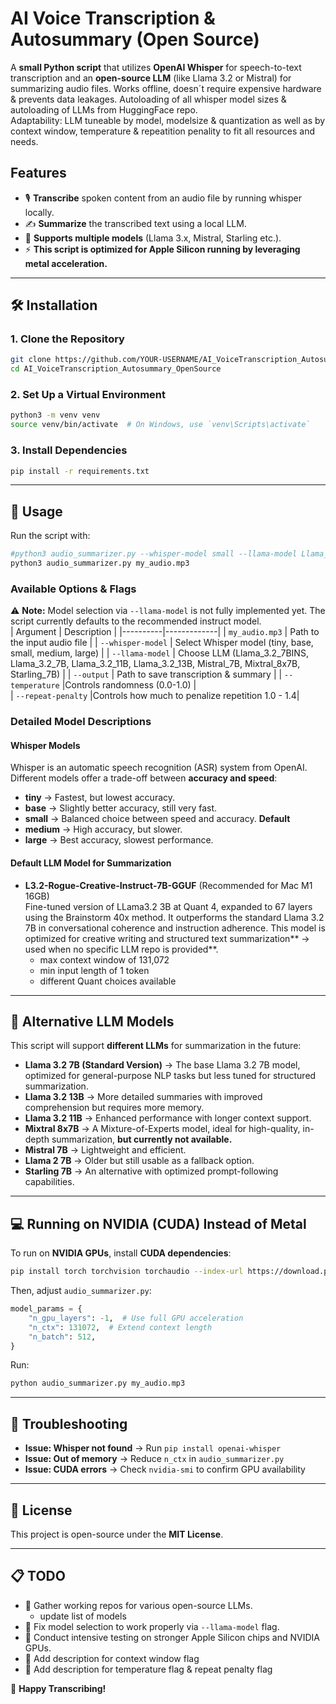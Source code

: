 # AI Voice Transcription & Autosummary (Open Source)

A **small Python script** that utilizes **OpenAI Whisper** for speech-to-text transcription and an **open-source LLM** (like Llama 3.2 or Mistral) for summarizing audio files. Works offline, doesn´t require expensive hardware & prevents data leakages.
Autoloading of all whisper model sizes & autoloading of LLMs from HuggingFace repo.  
Adaptability: LLM tuneable by model, modelsize & quantization as well as by context window, temperature & repeatition penality to fit all resources and needs.

## Features
- 🎙 **Transcribe** spoken content from an audio file by running whisper locally.
- ✍️ **Summarize** the transcribed text using a local LLM.
- 🚀 **Supports multiple models** (Llama 3.x, Mistral, Starling etc.).
- ⚡ **This script is optimized for Apple Silicon running by leveraging metal acceleration.**
---

## 🛠️ Installation
### **1. Clone the Repository**
```sh
git clone https://github.com/YOUR-USERNAME/AI_VoiceTranscription_Autosummary_OpenSource.git
cd AI_VoiceTranscription_Autosummary_OpenSource
```

### **2. Set Up a Virtual Environment**
```sh
python3 -m venv venv
source venv/bin/activate  # On Windows, use `venv\Scripts\activate`
```

### **3. Install Dependencies**
```sh
pip install -r requirements.txt
```

---

## 🚀 Usage
Run the script with:
```sh
#python3 audio_summarizer.py --whisper-model small --llama-model Llama_3.2_7B my_audio.mp3
python3 audio_summarizer.py my_audio.mp3
```

### **Available Options & Flags**
⚠️ **Note:** Model selection via `--llama-model` is not fully implemented yet. The script currently defaults to the recommended instruct model.  
| Argument | Description |
|----------|-------------|
| `my_audio.mp3` | Path to the input audio file |
| `--whisper-model` | Select Whisper model (tiny, base, small, medium, large) |
| `--llama-model` | Choose LLM (Llama_3.2_7BINS, Llama_3.2_7B, Llama_3.2_11B, Llama_3.2_13B, Mistral_7B, Mixtral_8x7B, Starling_7B) |
| `--output` | Path to save transcription & summary |
| `--temperature` |Controls randomness (0.0-1.0) |  
| `--repeat-penalty` |Controls how much to penalize repetition 1.0 - 1.4|

### **Detailed Model Descriptions**
#### **Whisper Models**
Whisper is an automatic speech recognition (ASR) system from OpenAI. Different models offer a trade-off between **accuracy and speed**:
- **tiny** → Fastest, but lowest accuracy.
- **base** → Slightly better accuracy, still very fast.
- **small** → Balanced choice between speed and accuracy. **Default**
- **medium** → High accuracy, but slower.
- **large** → Best accuracy, slowest performance.

#### **Default LLM Model for Summarization**
- **L3.2-Rogue-Creative-Instruct-7B-GGUF** (Recommended for Mac M1 16GB)  
Fine-tuned version of LLama3.2 3B at Quant 4, expanded to 67 layers using the Brainstorm 40x method. It outperforms the standard Llama 3.2 7B in conversational coherence and instruction adherence.
This model is optimized for creative writing and structured text summarization** → used when no specific LLM repo is provided**.  
    - max context window of 131,072
    - min input length of 1 token
    - different Quant choices available  

---

## 🧠 Alternative LLM Models
This script will support **different LLMs** for summarization in the future:
- **Llama 3.2 7B (Standard Version)** → The base Llama 3.2 7B model, optimized for general-purpose NLP tasks but less tuned for structured summarization.
- **Llama 3.2 13B** → More detailed summaries with improved comprehension but requires more memory.
- **Llama 3.2 11B** → Enhanced performance with longer context support.
- **Mixtral 8x7B** → A Mixture-of-Experts model, ideal for high-quality, in-depth summarization, **but currently not available.**
- **Mistral 7B** → Lightweight and efficient.
- **Llama 2 7B** → Older but still usable as a fallback option.
- **Starling 7B** → An alternative with optimized prompt-following capabilities.

---

## 💻 Running on NVIDIA (CUDA) Instead of Metal
To run on **NVIDIA GPUs**, install **CUDA dependencies**:
```sh
pip install torch torchvision torchaudio --index-url https://download.pytorch.org/whl/cu118
```
Then, adjust `audio_summarizer.py`:
```python
model_params = {
    "n_gpu_layers": -1,  # Use full GPU acceleration
    "n_ctx": 131072,  # Extend context length
    "n_batch": 512,
}
```
Run:
```sh
python audio_summarizer.py my_audio.mp3
```

---

## 🔧 Troubleshooting
- **Issue: Whisper not found** → Run `pip install openai-whisper`
- **Issue: Out of memory** → Reduce `n_ctx` in `audio_summarizer.py`
- **Issue: CUDA errors** → Check `nvidia-smi` to confirm GPU availability

---

## 📜 License
This project is open-source under the **MIT License**.

---

## 📋 TODO
- 📌 Gather working repos for various open-source LLMs.
    - update list of models
- 📌 Fix model selection to work properly via `--llama-model` flag.
- 📌 Conduct intensive testing on stronger Apple Silicon chips and NVIDIA GPUs.
- 📌 Add description for context window flag
- 📌 Add description for temperature flag & repeat penalty flag


🚀 **Happy Transcribing!**
